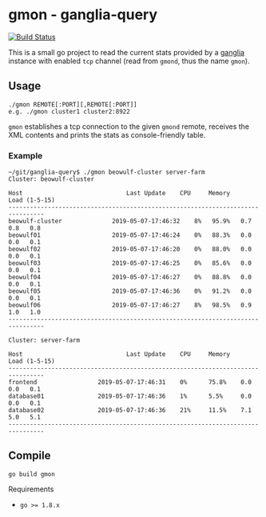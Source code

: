 # gmon - ganglia-query

[![Build Status](https://travis-ci.org/grisu48/ganglia-query.svg?branch=master)](https://travis-ci.org/grisu48/ganglia-query)

This is a small go project to read the current stats provided by a [ganglia](http://ganglia.sourceforge.net/) instance with enabled `tcp` channel (read from `gmond`, thus the name `gmon`).

## Usage

    ./gmon REMOTE[:PORT][,REMOTE[:PORT]]
    e.g. ./gmon cluster1 cluster2:8922

`gmon` establishes a tcp connection to the given `gmond` remote, receives the XML contents and prints the stats as console-friendly table.

### Example

    ~/git/ganglia-query$ ./gmon beowulf-cluster server-farm
    Cluster: beowulf-cluster
    
    Host                   	         Last Update 	CPU 	Memory	   Load (1-5-15)
    --------------------------------------------------------------------------------
    beowulf-cluster        	 	 2019-05-07-17:46:32 	8%	 95.9%	 0.7   0.8   0.8
    beowulf01               	 2019-05-07-17:46:24    0%	 88.3%	 0.0   0.0   0.1
    beowulf02               	 2019-05-07-17:46:20    0%	 88.0%	 0.0   0.0   0.1
    beowulf03               	 2019-05-07-17:46:25    0%	 85.6%	 0.0   0.0   0.1
    beowulf04               	 2019-05-07-17:46:27    0%	 88.8%	 0.0   0.0   0.1
    beowulf05               	 2019-05-07-17:46:36    0%	 91.2%	 0.0   0.0   0.1
    beowulf06               	 2019-05-07-17:46:27    8%	 98.5%	 0.9   1.0   1.0
    --------------------------------------------------------------------------------
    
    Cluster: server-farm
    
    Host                   	         Last Update 	CPU 	Memory	   Load (1-5-15)
    --------------------------------------------------------------------------------
    frontend             	 2019-05-07-17:46:31 	0%  	75.8%	 0.0   0.0   0.1
    database01             	 2019-05-07-17:46:36    1%  	5.5%	 0.0   0.0   0.1
    database02             	 2019-05-07-17:46:36    21%  	11.5%	 7.1   5.0   5.1
    --------------------------------------------------------------------------------


## Compile

    go build gmon

Requirements

* `go >= 1.8.x`